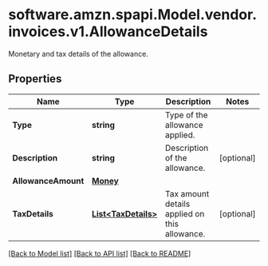 # software.amzn.spapi.Model.vendor.invoices.v1.AllowanceDetails
Monetary and tax details of the allowance.

## Properties

Name | Type | Description | Notes
------------ | ------------- | ------------- | -------------
**Type** | **string** | Type of the allowance applied. | 
**Description** | **string** | Description of the allowance. | [optional] 
**AllowanceAmount** | [**Money**](Money.md) |  | 
**TaxDetails** | [**List&lt;TaxDetails&gt;**](TaxDetails.md) | Tax amount details applied on this allowance. | [optional] 

[[Back to Model list]](../README.md#documentation-for-models) [[Back to API list]](../README.md#documentation-for-api-endpoints) [[Back to README]](../README.md)

